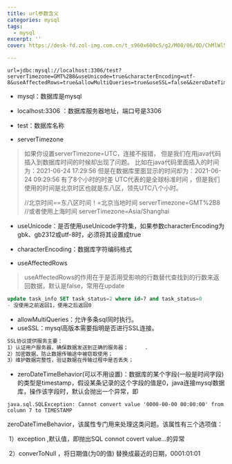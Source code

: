 ```yaml
---
title: url参数含义
categories: mysql
tags:
  - mysql
excerpt: ''
cover: https://desk-fd.zol-img.com.cn/t_s960x600c5/g2/M00/06/0D/ChMlWl5Au_GIVa-8AAbJ_1FhEJgAANQ-AIbLyoABsoX611.jpg

---
```



~~~properties
url=jdbc:mysql://localhost:3306/test?serverTimezone=GMT%2B8&useUnicode=true&characterEncoding=utf-8&useAffectedRows=true&allowMultiQueries=true&useSSL=false&&zeroDateTimeBehavior=convertToNull
~~~

- mysql：数据库是mysql

- localhost:3306 ：数据库服务器地址，端口号是3306

- test：数据库名称
- serverTimezone

> 如果你设置serverTimezone=UTC，连接不报错，
> 但是我们在用java代码插入到数据库时间的时候却出现了问题。
> 比如在java代码里面插入的时间为：2021-06-24 17:29:56
> 但是在数据库里面显示的时间却为：2021-06-24 09:29:56
> 有了8个小时的时差
> UTC代表的是全球标准时间 ，但是我们使用的时间是北京时区也就是东八区，领先UTC八个小时。
>
> //北京时间==东八区时间！=北京当地时间
> serverTimezone=GMT%2B8
> //或者使用上海时间
> serverTimezone=Asia/Shanghai

- useUnicode：是否使用useUnicode字符集，如果参数characterEncoding为gbk、gb2312或utf-8时，必须将其设置成true

- characterEncoding：数据库字符编码格式
- useAffectedRows

> useAffectedRows的作用在于是否用受影响的行数替代查找到的行数来返回数据，默认是false，常用在update

~~~sql
update task_info SET task_status=2 where id=? and task_status=0
- 没使用之前返回1，使用之后返回0
~~~

- allowMultiQueries：允许多条sql同时执行。
- useSSL：mysql高版本需要指明是否进行SSL连接。

~~~makefile
SSL协议提供服务主要： 		
1）认证用户服务器，确保数据发送到正确的服务器； 　　 .
2）加密数据，防止数据传输途中被窃取使用；
3）维护数据完整性，验证数据在传输过程中是否丢失；
~~~

- zeroDateTimeBehavior(可以不用设置)：数据库的某个字段(一般是时间字段)的类型是timestamp，假设某条记录的这个字段的值是0，java连接mysql数据库，操作该字段时，默认会抛出一个异常，即

~~~basic
java.sql.SQLException: Cannot convert value '0000-00-00 00:00:00' from column 7 to TIMESTAMP
~~~

​				zeroDateTimeBehavior，该属性专门用来处理这类问题。该属性有三个选项值：

​				1）exception ,默认值，即抛出SQL connot covert value...的异常

​				2）converToNull ，将日期值(为0的值) 替换成最近的日期，0001:01:01